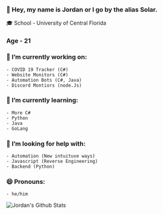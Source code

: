 ### 👋 Hey, my name is Jordan or I go by the alias Solar.

🎓 School - University of Central Florida
### Age - 21

### 🔭 I’m currently working on:
    - COVID 19 Tracker (C#)
    - Website Monitors (C#)
    - Automation Bots (C#, Java)
    - Discord Montiors (node.Js)

### 🌱 I’m currently learning:
    - More C#
    - Python
    - Java
    - GoLang
    
### 🤔 I’m looking for help with:
    - Automation (New intuituve ways)
    - Javascript (Reverse Engineering)
    - Backend (Python)
    
### 😄 Pronouns:
    - he/him

![Jordan's Github Stats](https://github-readme-stats.vercel.app/api?username=i7solar&count_private=true&theme=dracula)
